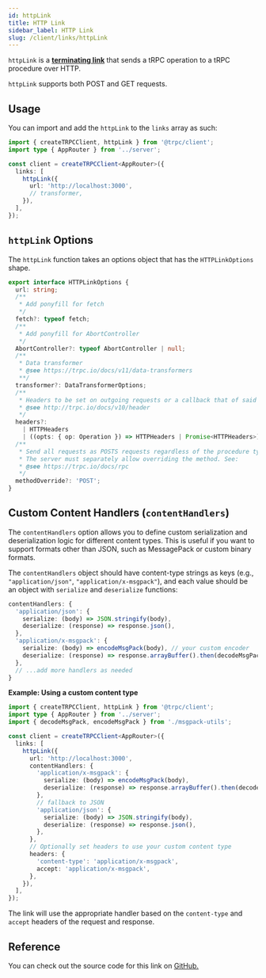 ```yaml
---
id: httpLink
title: HTTP Link
sidebar_label: HTTP Link
slug: /client/links/httpLink
---
```


`httpLink` is a [**terminating link**](./overview.md#the-terminating-link) that sends a tRPC operation to a tRPC procedure over HTTP.

`httpLink` supports both POST and GET requests.

## Usage

You can import and add the `httpLink` to the `links` array as such:

```ts title="client/index.ts"
import { createTRPCClient, httpLink } from '@trpc/client';
import type { AppRouter } from '../server';

const client = createTRPCClient<AppRouter>({
  links: [
    httpLink({
      url: 'http://localhost:3000',
      // transformer,
    }),
  ],
});
```

## `httpLink` Options

The `httpLink` function takes an options object that has the `HTTPLinkOptions` shape.

```ts
export interface HTTPLinkOptions {
  url: string;
  /**
   * Add ponyfill for fetch
   */
  fetch?: typeof fetch;
  /**
   * Add ponyfill for AbortController
   */
  AbortController?: typeof AbortController | null;
  /**
   * Data transformer
   * @see https://trpc.io/docs/v11/data-transformers
   **/
  transformer?: DataTransformerOptions;
  /**
   * Headers to be set on outgoing requests or a callback that of said headers
   * @see http://trpc.io/docs/v10/header
   */
  headers?:
    | HTTPHeaders
    | ((opts: { op: Operation }) => HTTPHeaders | Promise<HTTPHeaders>);
  /**
   * Send all requests as POSTS requests regardless of the procedure type
   * The server must separately allow overriding the method. See:
   * @see https://trpc.io/docs/rpc
   */
  methodOverride?: 'POST';
}
```

## Custom Content Handlers (`contentHandlers`)

The `contentHandlers` option allows you to define custom serialization and deserialization logic for different content types. This is useful if you want to support formats other than JSON, such as MessagePack or custom binary formats.

The `contentHandlers` object should have content-type strings as keys (e.g., `"application/json"`, `"application/x-msgpack"`), and each value should be an object with `serialize` and `deserialize` functions:

```ts
contentHandlers: {
  'application/json': {
    serialize: (body) => JSON.stringify(body),
    deserialize: (response) => response.json(),
  },
  'application/x-msgpack': {
    serialize: (body) => encodeMsgPack(body), // your custom encoder
    deserialize: (response) => response.arrayBuffer().then(decodeMsgPack), // your custom decoder
  },
  // ...add more handlers as needed
}
```

**Example: Using a custom content type**

```ts title="client/index.ts"
import { createTRPCClient, httpLink } from '@trpc/client';
import type { AppRouter } from '../server';
import { decodeMsgPack, encodeMsgPack } from './msgpack-utils';

const client = createTRPCClient<AppRouter>({
  links: [
    httpLink({
      url: 'http://localhost:3000',
      contentHandlers: {
        'application/x-msgpack': {
          serialize: (body) => encodeMsgPack(body),
          deserialize: (response) => response.arrayBuffer().then(decodeMsgPack),
        },
        // fallback to JSON
        'application/json': {
          serialize: (body) => JSON.stringify(body),
          deserialize: (response) => response.json(),
        },
      },
      // Optionally set headers to use your custom content type
      headers: {
        'content-type': 'application/x-msgpack',
        accept: 'application/x-msgpack',
      },
    }),
  ],
});
```

The link will use the appropriate handler based on the `content-type` and `accept` headers of the request and response.

## Reference

You can check out the source code for this link on [GitHub.](https://github.com/trpc/trpc/blob/main/packages/client/src/links/httpLink.ts)
